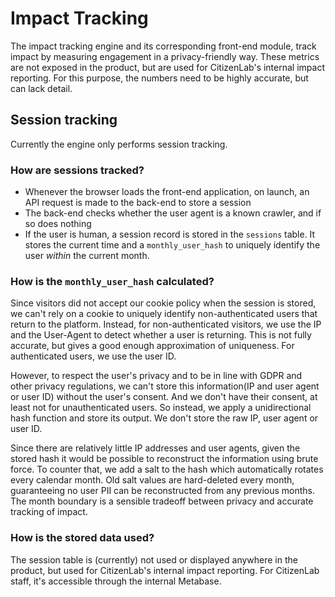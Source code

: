 # Impact Tracking

The impact tracking engine and its corresponding front-end module, track impact by measuring engagement in a privacy-friendly way. These metrics are not exposed in the product, but are used for CitizenLab's internal impact reporting. For this purpose, the numbers need to be highly accurate, but can lack detail.

## Session tracking

Currently the engine only performs session tracking.

### How are sessions tracked?

- Whenever the browser loads the front-end application, on launch, an API request is made to the back-end to store a session
- The back-end checks whether the user agent is a known crawler, and if so does nothing
- If the user is human, a session record is stored in the `sessions` table. It stores the current time and a `monthly_user_hash` to uniquely identify the user *within* the current month.

### How is the `monthly_user_hash` calculated?

Since visitors did not accept our cookie policy when the session is stored, we can't rely on a cookie to uniquely identify non-authenticated users that return to the platform. Instead, for non-authenticated visitors, we use the IP and the User-Agent to detect whether a user is returning. This is not fully accurate, but gives a good enough approximation of uniqueness. For authenticated users, we use the user ID.

However, to respect the user's privacy and to be in line with GDPR and other privacy regulations, we can't store this information(IP and user agent or user ID) without the user's consent. And we don't have their consent, at least not for unauthenticated users. So instead, we apply a unidirectional hash function and store its output. We don't store the raw IP, user agent or user ID. 

Since there are relatively little IP addresses and user agents, given the stored hash it would be possible to reconstruct the information using brute force. To counter that, we add a salt to the hash which automatically rotates every calendar month. Old salt values are hard-deleted every month, guaranteeing no user PII can be reconstructed from any previous months. The month boundary is a sensible tradeoff between privacy and accurate tracking of impact.

### How is the stored data used?

The session table is (currently) not used or displayed anywhere in the product, but used for CitizenLab's internal impact reporting. For CitizenLab staff, it's accessible through the internal Metabase. 
